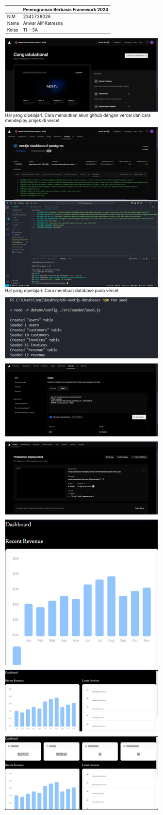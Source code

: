 |  | Pemrograman Berbasis Framework 2024 |
|--|--|
| NIM |  2341728026|
| Nama |  Anwar Alif Katresna |
| Kelas | TI - 3A 

![Screenshot](assets/s1.png)  
Hal yang dipelajari: Cara menautkan akun github dengan vercel dan cara mendeploy projek di vercel


![Screenshot](assets/s2.png)  
![Screenshot](assets/s22.png)
Hal yang dipelajari: Cara membuat database pada vercel


![Screenshot](assets/s3.png)  


![Screenshot](assets/s4.png) 


![Screenshot](assets/s5.png) 


![Screenshot](assets/s6.png) 


![Screenshot](assets/s7.png) 


![Screenshot](assets/s8.png) 

